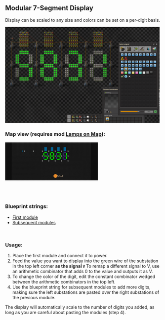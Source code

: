 ## Modular 7-Segment Display
Display can be scaled to any size and colors can be set on a per-digit basis.  
  
<img width="500" src="./example1.png" alt="7-Segment Display" />

<br>

### Map view (requires mod [Lamps on Map](https://mods.factorio.com/mod/lampsonmap)):

<img width="300" src="./example2.png" alt="7-Segment Display" />

<br><br>

### Blueprint strings:
- [First module](./first_module.txt)
- [Subsequent modules](./subsequent_modules.txt)

<br>

### Usage:

1. Place the first module and connect it to power.
2. Feed the value you want to display into the green wire of the substation in the top left corner **as the signal `V`**
  To remap a different signal to V, use an arithmetic combinator that adds 0 to the value and outputs it as V.
4. To change the color of the digit, edit the constant combinator wedged between the arithmetic combinators in the top left.
5. Use the blueprint string for subsequent modules to add more digits, making sure the left substations are pasted *over* the right substations of the previous module.

The display will automatically scale to the number of digits you added, as long as you are careful about pasting the modules (step 4).
